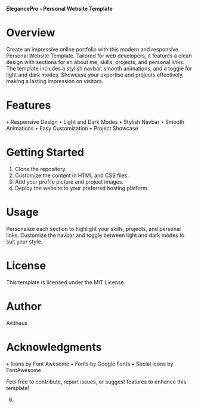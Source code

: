 **ElegancePro - Personal Website Template**

# Overview

Create an impressive online portfolio with this modern and responsive Personal Website Template. Tailored for web developers, it features a clean design with sections for an about me, skills, projects, and personal links. The template includes a stylish navbar, smooth animations, and a toggle for light and dark modes. Showcase your expertise and projects effectively, making a lasting impression on visitors.

# Features

• Responsive Design
• Light and Dark Modes
• Stylish Navbar
• Smooth Animations
• Easy Customization
• Project Showcase

# Getting Started

1. Clone the repository.
2. Customize the content in HTML and CSS files.
3. Add your profile picture and project images.
4. Deploy the website to your preferred hosting platform.

# Usage

Personalize each section to highlight your skills, projects, and personal links. Customize the navbar and toggle between light and dark modes to suit your style.

# License

This template is licensed under the MIT License.

# Author

Avitheus

# Acknowledgments

• Icons by Font Awesome
• Fonts by Google Fonts
• Social Icons by FontAwesome

Feel free to contribute, report issues, or suggest features to enhance this template!

6. 
